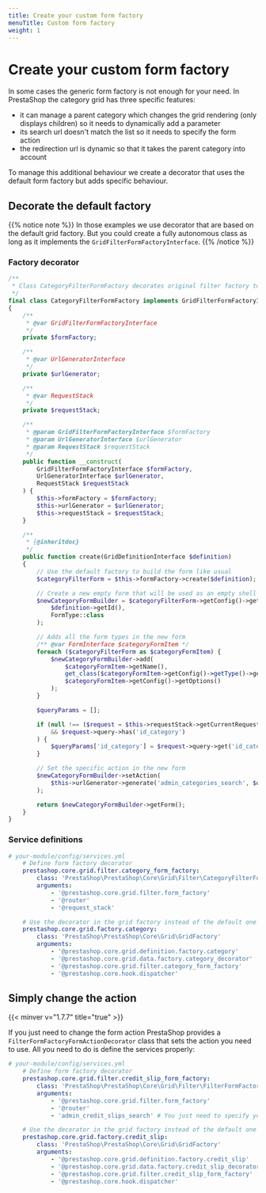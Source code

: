 ```yaml
---
title: Create your custom form factory
menuTitle: Custom form factory
weight: 1
---
```


# Create your custom form factory

In some cases the generic form factory is not enough for your need. In PrestaShop the category grid has three specific features:

- it can manage a parent category which changes the grid rendering (only displays children) so it needs to dynamically add a parameter
- its search url doesn't match the list so it needs to specify the form action
- the redirection url is dynamic so that it takes the parent category into account 

To manage this additional behaviour we create a decorator that uses the default form factory but adds specific behaviour.

## Decorate the default factory

{{% notice note %}}
In those examples we use decorator that are based on the default grid factory. But you could create a fully autonomous class as long as it implements the `GridFilterFormFactoryInterface`.
{{% /notice %}}

### Factory decorator

```php
/**
 * Class CategoryFilterFormFactory decorates original filter factory to add custom submit action.
 */
final class CategoryFilterFormFactory implements GridFilterFormFactoryInterface
{
    /**
     * @var GridFilterFormFactoryInterface
     */
    private $formFactory;

    /**
     * @var UrlGeneratorInterface
     */
    private $urlGenerator;

    /**
     * @var RequestStack
     */
    private $requestStack;

    /**
     * @param GridFilterFormFactoryInterface $formFactory
     * @param UrlGeneratorInterface $urlGenerator
     * @param RequestStack $requestStack
     */
    public function __construct(
        GridFilterFormFactoryInterface $formFactory,
        UrlGeneratorInterface $urlGenerator,
        RequestStack $requestStack
    ) {
        $this->formFactory = $formFactory;
        $this->urlGenerator = $urlGenerator;
        $this->requestStack = $requestStack;
    }

    /**
     * {@inheritdoc}
     */
    public function create(GridDefinitionInterface $definition)
    {
        // Use the default factory to build the form like usual
        $categoryFilterForm = $this->formFactory->create($definition);

        // Create a new empty form that will be used as an empty shell
        $newCategoryFormBuilder = $categoryFilterForm->getConfig()->getFormFactory()->createNamedBuilder(
            $definition->getId(),
            FormType::class
        );

        // Adds all the form types in the new form
        /** @var FormInterface $categoryFormItem */
        foreach ($categoryFilterForm as $categoryFormItem) {
            $newCategoryFormBuilder->add(
                $categoryFormItem->getName(),
                get_class($categoryFormItem->getConfig()->getType()->getInnerType()),
                $categoryFormItem->getConfig()->getOptions()
            );
        }

        $queryParams = [];

        if (null !== ($request = $this->requestStack->getCurrentRequest())
            && $request->query->has('id_category')
        ) {
            $queryParams['id_category'] = $request->query->get('id_category');
        }

        // Set the specific action in the new form
        $newCategoryFormBuilder->setAction(
            $this->urlGenerator->generate('admin_categories_search', $queryParams)
        );

        return $newCategoryFormBuilder->getForm();
    }
}
```

### Service definitions

```yaml
# your-module/config/services.yml
    # Define form factory decorator
    prestashop.core.grid.filter.category_form_factory:
        class: 'PrestaShop\PrestaShop\Core\Grid\Filter\CategoryFilterFormFactory'
        arguments:
            - '@prestashop.core.grid.filter.form_factory'
            - '@router'
            - '@request_stack'

    # Use the decorator in the grid factory instead of the default one
    prestashop.core.grid.factory.category:
        class: 'PrestaShop\PrestaShop\Core\Grid\GridFactory'
        arguments:
            - '@prestashop.core.grid.definition.factory.category'
            - '@prestashop.core.grid.data.factory.category_decorator'
            - '@prestashop.core.grid.filter.category_form_factory'
            - '@prestashop.core.hook.dispatcher'
```

## Simply change the action
{{< minver v="1.7.7" title="true" >}}

If you just need to change the form action PrestaShop provides a `FilterFormFactoryFormActionDecorator` class that sets the action you need to use. All you need to do is define the services properly:

```yaml
# your-module/config/services.yml
    # Define form factory decorator
    prestashop.core.grid.filter.credit_slip_form_factory:
        class: 'PrestaShop\PrestaShop\Core\Grid\Filter\FilterFormFactoryFormActionDecorator'
        arguments:
            - '@prestashop.core.grid.filter.form_factory'
            - '@router'
            - 'admin_credit_slips_search' # You just need to specify your search route

    # Use the decorator in the grid factory instead of the default one
    prestashop.core.grid.factory.credit_slip:
        class: 'PrestaShop\PrestaShop\Core\Grid\GridFactory'
        arguments:
            - '@prestashop.core.grid.definition.factory.credit_slip'
            - '@prestashop.core.grid.data.factory.credit_slip_decorator'
            - '@prestashop.core.grid.filter.credit_slip_form_factory'
            - '@prestashop.core.hook.dispatcher'
```

